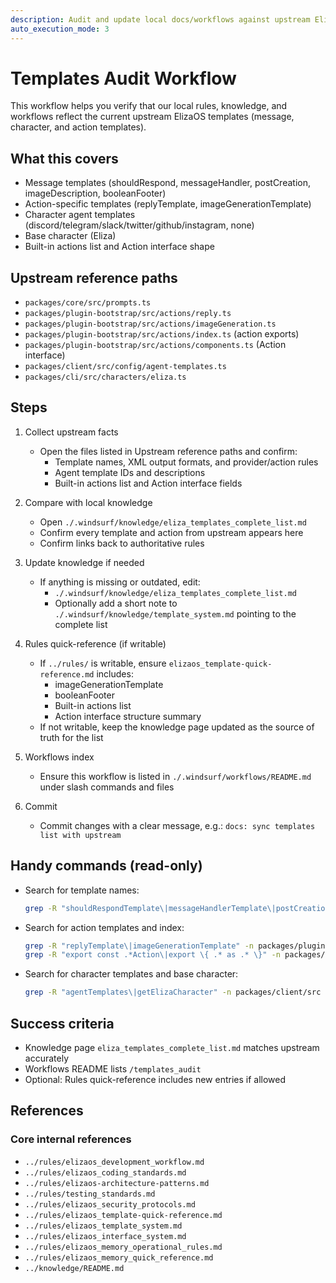```yaml
---
description: Audit and update local docs/workflows against upstream ElizaOS templates
auto_execution_mode: 3
---
```


# Templates Audit Workflow

This workflow helps you verify that our local rules, knowledge, and workflows reflect the current upstream ElizaOS templates (message, character, and action templates).

## What this covers
- Message templates (shouldRespond, messageHandler, postCreation, imageDescription, booleanFooter)
- Action-specific templates (replyTemplate, imageGenerationTemplate)
- Character agent templates (discord/telegram/slack/twitter/github/instagram, none)
- Base character (Eliza)
- Built-in actions list and Action interface shape

## Upstream reference paths
- `packages/core/src/prompts.ts`
- `packages/plugin-bootstrap/src/actions/reply.ts`
- `packages/plugin-bootstrap/src/actions/imageGeneration.ts`
- `packages/plugin-bootstrap/src/actions/index.ts` (action exports)
- `packages/plugin-bootstrap/src/actions/components.ts` (Action interface)
- `packages/client/src/config/agent-templates.ts`
- `packages/cli/src/characters/eliza.ts`

## Steps
1. Collect upstream facts
   - Open the files listed in Upstream reference paths and confirm:
     - Template names, XML output formats, and provider/action rules
     - Agent template IDs and descriptions
     - Built-in actions list and Action interface fields

2. Compare with local knowledge
   - Open `./.windsurf/knowledge/eliza_templates_complete_list.md`
   - Confirm every template and action from upstream appears here
   - Confirm links back to authoritative rules

3. Update knowledge if needed
   - If anything is missing or outdated, edit:
     - `./.windsurf/knowledge/eliza_templates_complete_list.md`
     - Optionally add a short note to `./.windsurf/knowledge/template_system.md` pointing to the complete list

4. Rules quick-reference (if writable)
   - If `../rules/` is writable, ensure `elizaos_template-quick-reference.md` includes:
     - imageGenerationTemplate
     - booleanFooter
     - Built-in actions list
     - Action interface structure summary
   - If not writable, keep the knowledge page updated as the source of truth for the list

5. Workflows index
   - Ensure this workflow is listed in `./.windsurf/workflows/README.md` under slash commands and files

6. Commit
   - Commit changes with a clear message, e.g.: `docs: sync templates list with upstream`

## Handy commands (read-only)
- Search for template names:
  ```bash
  grep -R "shouldRespondTemplate\|messageHandlerTemplate\|postCreationTemplate\|imageDescriptionTemplate\|booleanFooter" -n packages/core/src
  ```
- Search for action templates and index:
  ```bash
  grep -R "replyTemplate\|imageGenerationTemplate" -n packages/plugin-bootstrap/src/actions
  grep -R "export const .*Action\|export \{ .* as .* \}" -n packages/plugin-bootstrap/src/actions
  ```
- Search for character templates and base character:
  ```bash
  grep -R "agentTemplates\|getElizaCharacter" -n packages/client/src packages/cli/src
  ```

## Success criteria
- Knowledge page `eliza_templates_complete_list.md` matches upstream accurately
- Workflows README lists `/templates_audit`
- Optional: Rules quick-reference includes new entries if allowed

## References

### Core internal references
- `../rules/elizaos_development_workflow.md`
- `../rules/elizaos_coding_standards.md`
- `../rules/elizaos-architecture-patterns.md`
- `../rules/testing_standards.md`
- `../rules/elizaos_security_protocols.md`
- `../rules/elizaos_template-quick-reference.md`
- `../rules/elizaos_template_system.md`
- `../rules/elizaos_interface_system.md`
- `../rules/elizaos_memory_operational_rules.md`
- `../rules/elizaos_memory_quick_reference.md`
- `../knowledge/README.md`